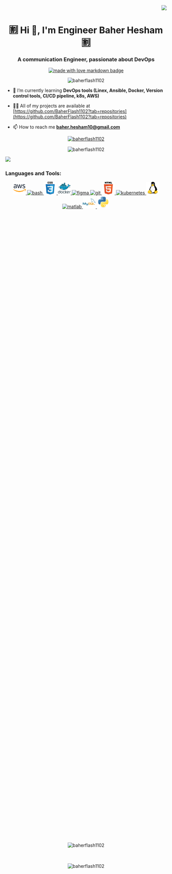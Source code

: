 <img align="right" src="https://www.netspaceindia.com/wp-content/uploads/2017/03/Backgrounds_Background_Ubuntu_Hello_World_program_100963_.jpg"><br>
<h1 align="center">🈹  Hi 👋, I'm Engineer Baher Hesham  🈹</h1>
<h3 align="center">A communication Engineer, passionate about DevOps</h3>

<p align="center"><a href="https://github.com/BaherFlash1102"><img src="https://forthebadge.com/images/badges/built-with-love.svg" width="130" alt="made with love  markdown badge" ></a></p>

<p align="center"> <img src="https://komarev.com/ghpvc/?username=baherflash1102&label=Profile%20views&color=0e75b6&style=flat" alt="baherflash1102" /> </p>

- 🌱 I’m currently learning **DevOps tools (Linex, Ansible, Docker, Version control tools, CI/CD pipeline, k8s, AWS)**

- 👨‍💻 All of my projects are available at [https://github.com/BaherFlash1102?tab=repositories](https://github.com/BaherFlash1102?tab=repositories)

- 📫 How to reach me **baher.hesham10@gmail.com**


<p align="center"> 
<a href="https://github.com/ryo-ma/github-profile-trophy"><img src="https://github-profile-trophy.vercel.app/?username=baherflash1102" alt="baherflash1102" /></a>
</p>
<p align="center">
  <img align="center" src="https://github-readme-streak-stats.herokuapp.com/?user=baherflash1102&" alt="baherflash1102" />
</p>

<img src="https://user-images.githubusercontent.com/74038190/225813708-98b745f2-7d22-48cf-9150-083f1b00d6c9.gif" width="1000">


<h3 align="left">Languages and Tools:</h3>
<p align="center"> <a href="https://aws.amazon.com" target="_blank" rel="noreferrer"> <img src="https://raw.githubusercontent.com/devicons/devicon/master/icons/amazonwebservices/amazonwebservices-original-wordmark.svg" alt="aws" width="40" height="40"/> </a> <a href="https://www.gnu.org/software/bash/" target="_blank" rel="noreferrer"> <img src="https://www.vectorlogo.zone/logos/gnu_bash/gnu_bash-icon.svg" alt="bash" width="40" height="40"/> </a> <a href="https://www.w3schools.com/css/" target="_blank" rel="noreferrer"> <img src="https://raw.githubusercontent.com/devicons/devicon/master/icons/css3/css3-original-wordmark.svg" alt="css3" width="40" height="40"/> </a> <a href="https://www.docker.com/" target="_blank" rel="noreferrer"> <img src="https://raw.githubusercontent.com/devicons/devicon/master/icons/docker/docker-original-wordmark.svg" alt="docker" width="40" height="40"/> </a> <a href="https://www.figma.com/" target="_blank" rel="noreferrer"> <img src="https://www.vectorlogo.zone/logos/figma/figma-icon.svg" alt="figma" width="40" height="40"/> </a> <a href="https://git-scm.com/" target="_blank" rel="noreferrer"> <img src="https://www.vectorlogo.zone/logos/git-scm/git-scm-icon.svg" alt="git" width="40" height="40"/> </a> <a href="https://www.w3.org/html/" target="_blank" rel="noreferrer"> <img src="https://raw.githubusercontent.com/devicons/devicon/master/icons/html5/html5-original-wordmark.svg" alt="html5" width="40" height="40"/> </a> <a href="https://kubernetes.io" target="_blank" rel="noreferrer"> <img src="https://www.vectorlogo.zone/logos/kubernetes/kubernetes-icon.svg" alt="kubernetes" width="40" height="40"/> </a> <a href="https://www.linux.org/" target="_blank" rel="noreferrer"> <img src="https://raw.githubusercontent.com/devicons/devicon/master/icons/linux/linux-original.svg" alt="linux" width="40" height="40"/> </a> <a href="https://www.mathworks.com/" target="_blank" rel="noreferrer"> <img src="https://upload.wikimedia.org/wikipedia/commons/2/21/Matlab_Logo.png" alt="matlab" width="40" height="40"/> </a> <a href="https://www.mysql.com/" target="_blank" rel="noreferrer"> <img src="https://raw.githubusercontent.com/devicons/devicon/master/icons/mysql/mysql-original-wordmark.svg" alt="mysql" width="40" height="40"/> </a> <a href="https://www.python.org" target="_blank" rel="noreferrer"> <img src="https://raw.githubusercontent.com/devicons/devicon/master/icons/python/python-original.svg" alt="python" width="40" height="40"/> </a> </p>

<div style="display: flex; justify-content: center; align-items: center; height: 100vh; flex-direction: column; gap: 20px;">
  <p>
    <img src="https://github-readme-stats.vercel.app/api/top-langs?username=baherflash1102&show_icons=true&locale=en&layout=compact" alt="baherflash1102" />
  </p>

  <p>
    <img src="https://github-readme-stats.vercel.app/api?username=baherflash1102&show_icons=true&locale=en" alt="baherflash1102" />
  </p>
</div>


<h3 align="left">Connect with me:</h3>
<p align="left">
<a href="https://linkedin.com/in/baherhesham" target="blank"><img align="center" src="https://user-images.githubusercontent.com/74038190/235294012-0a55e343-37ad-4b0f-924f-c8431d9d2483.gif" alt="baherhesham" height="100" width="100" /></a>
<a href="https://www.facebook.com/baher.hesham.2025" target="blank"><img align="center" src="https://user-images.githubusercontent.com/74038190/235294008-ed8de58b-d4d0-4790-aa81-a39fdc8a1e50.gif" alt="baher hesham" height="100" width="100" /></a>
<a href="https://discordapp.com/users/902232805130534913" target="blank"><img align="center" src="https://user-images.githubusercontent.com/74038190/235294015-47144047-25ab-417c-af1b-6746820a20ff.gif" alt="baher hesham" height="100" width="100" /></a>
</p>


